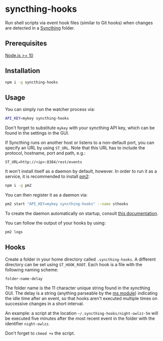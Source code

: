 # syncthing-hooks

Run shell scripts via event hook files (similar to Git hooks) when changes are detected in a [Syncthing](https://syncthing.net/) folder.

## Prerequisites

[Node.js >= 10](https://nodejs.org/en/)

## Installation

```sh
npm i -g syncthing-hooks
```

## Usage

You can simply run the watcher process via:

```sh
API_KEY=mykey syncthing-hooks
```

Don't forget to substitute `mykey` with your syncthing API key, which can be found in the settings in the GUI.

If Syncthing runs on another host or listens to a non-default port, you can specify an URL by using `ST_URL`.
Note that this URL has to include the protocol, hostname, port and path, e.g.:

```
ST_URL=http://<ip>:8384/rest/events
```

It won't install itself as a daemon by default, however. In order to run it as a service, it is recommended to install [pm2](https://pm2.keymetrics.io/):

```sh
npm i -g pm2
```

You can then register it as a daemon via:

```sh
pm2 start "API_KEY=mykey syncthing-hooks" --name sthooks
```

To create the daemon automatically on startup, consult [this documentation](https://pm2.keymetrics.io/docs/usage/startup/).

You can follow the output of your hooks by using:

```sh
pm2 logs
```

## Hooks

Create a folder in your home directory called `.syncthing-hooks`.
A different directory can be set using `ST_HOOK_ROOT`.
Each hook is a file with the following naming scheme:

`folder-name-delay`

The folder name is the 11 character unique string found in the syncthing GUI. The delay is a string (anything parseable by the [ms module](https://github.com/zeit/ms)) indicating the idle time after an event, so that hooks aren't executed multiple times on successive changes in a short interval.

An example: a script at the location `~/.syncthing-hooks/night-owlzz-5m` will be executed five minutes after the most recent event in the folder with the identifier `night-owlzz`.

Don't forget to `chmod +x` the script.
